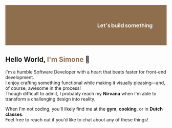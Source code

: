 ![Banner Readme](./Simone-Banner.png)
## Hello World, <span style="color: #8F6E4D;">I'm Simone</span> 👋  

I'm a humble Software Developer with a heart that beats faster for front-end development.  
I enjoy crafting something functional while making it visually pleasing—and, of course, awesome in the process!  
Though difficult to admit, I probably reach my **Nirvana** when I'm able to transform a challenging design into reality.

When I'm not coding, you'll likely find me at the **gym**, **cooking**, or in **Dutch classes**.  
Feel free to reach out if you'd like to chat about any of these things!
